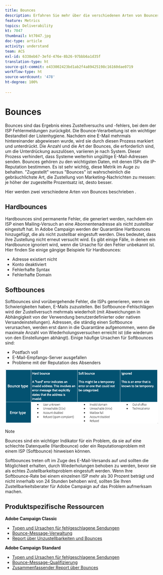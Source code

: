 ```yaml
---
title: Bounces
description: Erfahren Sie mehr über die verschiedenen Arten von Bounces..
feature: Metrics
topics: Deliverability
kt: 7047
thumbnail: kt7047.jpg
doc-type: article
activity: understand
team: ACS
exl-id: 6338eb67-3efd-476e-8b26-97bbb6a1d35f
translation-type: ht
source-git-commit: e433002423bd1ab2f4a89425198c16160dae0719
workflow-type: ht
source-wordcount: '478'
ht-degree: 100%

---
```


# Bounces

Bounces sind das Ergebnis eines Zustellversuchs und -fehlers, bei dem der ISP Fehlermeldungen zurückgibt. Die Bounce-Verarbeitung ist ein wichtiger Bestandteil der Listenhygiene. Nachdem eine E-Mail mehrmals hintereinander abgewiesen wurde, wird sie durch diesen Prozess markiert und unterdrückt. Die Anzahl und die Art der Bounces, die erforderlich sind, um die Unterdrückung auszulösen, variieren je nach System. Dieser Prozess verhindert, dass Systeme weiterhin ungültige E-Mail-Adressen senden. Bounces gehören zu den wichtigsten Daten, mit denen ISPs die IP-Reputation bestimmen. Es ist sehr wichtig, diese Metrik im Auge zu behalten. &quot;Zugestellt&quot; versus &quot;Bounces&quot; ist wahrscheinlich die gebräuchlichste Art, die Zustellung von Marketing-Nachrichten zu messen: je höher der zugestellte Prozentsatz ist, desto besser.

Hier werden zwei verschiedene Arten von Bounces beschrieben .

## Hardbounces

Hardbounces sind permanente Fehler, die generiert werden, nachdem ein ISP einen Mailing-Versuch an eine Abonnentenadresse als nicht zustellbar eingestuft hat. In Adobe Campaign werden der Quarantäne Hartbounces hinzugefügt, die als nicht zustellbar eingestuft werden. Dies bedeutet, dass ihre Zustellung nicht erneut versucht wird. Es gibt einige Fälle, in denen ein Hardbounce ignoriert wird, wenn die Ursache für den Fehler unbekannt ist.
Hier finden Sie einige gängige Beispiele für Hardbounces:

* Adresse existiert nicht
* Konto deaktiviert
* Fehlerhafte Syntax
* Fehlerhafte Domain

## Softbounces

Softbounces sind vorübergehende Fehler, die ISPs generieren, wenn sie Schwierigkeiten haben, E-Mails zuzustellen. Bei Softbounce-Fehlschlägen wird der Zustellversuch mehrmals wiederholt (mit Abweichungen in Abhängigkeit von der Verwendung benutzerdefinierter oder nativen Versandeinstellungen). Adressen, die ständig einen Softbounce verursachen, werden erst dann in die Quarantäne aufgenommen, wenn die maximale Anzahl von Wiederholungsversuchen erreicht ist (die wiederum von den Einstellungen abhängt). Einige häufige Ursachen für Softbounces sind:

* Postfach voll
* E-Mail-Empfangs-Server ausgefallen
* Probleme mit der Reputation des Absenders

![Bounce-Typen](../assets/bounce-types.png)

>[!NOTE]
>
>Bounces sind ein wichtiger Indikator für ein Problem, da sie auf eine schlechte Datenquelle (Hardbounce) oder ein Reputationsproblem mit einem ISP (Softbounce) hinweisen können.
>
>Softbounces treten oft im Zuge des E-Mail-Versands auf und sollten die Möglichkeit erhalten, durch Wiederholungen behoben zu werden, bevor sie als echtes Zustellbarkeitsproblem eingestuft werden. Wenn Ihre Softbounce-Rate bei einem einzelnen ISP mehr als 30 Prozent beträgt und nicht innerhalb von 24 Stunden behoben wird, sollten Sie Ihren Zustellbarkeitsberater für Adobe Campaign auf das Problem aufmerksam machen.

## Produktspezifische Ressourcen

**Adobe Campaign Classic**

* [Typen und Ursachen für fehlgeschlagene Sendungen](https://experienceleague.adobe.com/docs/campaign-classic/using/sending-messages/monitoring-deliveries/understanding-delivery-failures.html?lang=de#delivery-failure-types-and-reasons)
* [Bounce-Message-Verwaltung](https://experienceleague.adobe.com/docs/campaign-classic/using/sending-messages/monitoring-deliveries/understanding-delivery-failures.html?lang=de#bounce-mail-management)
* [Report über Unzustellbarkeiten und Bounces](https://experienceleague.adobe.com/docs/campaign-classic/using/reporting/reports-on-deliveries/global-reports.html?lang=de#non-deliverables-and-bounces)

**Adobe Campaign Standard**

* [Typen und Ursachen für fehlgeschlagene Sendungen](https://experienceleague.adobe.com/docs/campaign-standard/using/testing-and-sending/monitoring-messages/understanding-delivery-failures.html?lang=de#delivery-failure-types-and-reasons)
* [Bounce-Message-Qualifizierung](https://experienceleague.adobe.com/docs/campaign-standard/using/testing-and-sending/monitoring-messages/understanding-delivery-failures.html?lang=de#bounce-mail-qualification)
* [Zusammenfassender Report über Bounces](https://experienceleague.adobe.com/docs/campaign-standard/using/reporting/list-of-reports/bounce-summary.html?lang=de#reporting)
